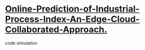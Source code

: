 # [Online-Prediction-of-Industrial-Process-Index-An-Edge-Cloud-Collaborated-Approach.](https://ieeexplore.ieee.org/abstract/document/10342685)

code simulation


